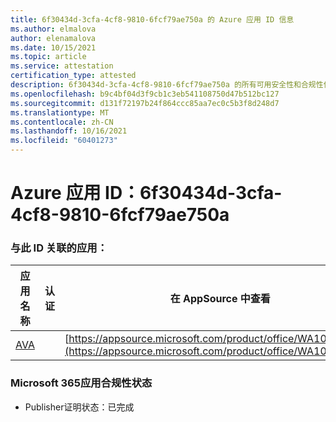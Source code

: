 ```yaml
---
title: 6f30434d-3cfa-4cf8-9810-6fcf79ae750a 的 Azure 应用 ID 信息
ms.author: elmalova
author: elenamalova
ms.date: 10/15/2021
ms.topic: article
ms.service: attestation
certification_type: attested
description: 6f30434d-3cfa-4cf8-9810-6fcf79ae750a 的所有可用安全性和合规性信息。
ms.openlocfilehash: b9c4bf04d3f9cb1c3eb541108750d47b512bc127
ms.sourcegitcommit: d131f72197b24f864ccc85aa7ec0c5b3f8d248d7
ms.translationtype: MT
ms.contentlocale: zh-CN
ms.lasthandoff: 10/16/2021
ms.locfileid: "60401273"
---
```

# <a name="azure-app-id-6f30434d-3cfa-4cf8-9810-6fcf79ae750a"></a>Azure 应用 ID：6f30434d-3cfa-4cf8-9810-6fcf79ae750a


### <a name="apps-associated-with-this-id"></a>与此 ID 关联的应用：
| **应用名称** | **认证** | **在 AppSource 中查看** |
|--------------|---------------|-----------------------|
| [AVA](https://docs.microsoft.com/microsoft-365-app-certification/forward/WA104381883) |  | [https://appsource.microsoft.com/product/office/WA104381883](https://appsource.microsoft.com/product/office/WA104381883) |

### <a name="microsoft-365-app-compliance-status"></a>Microsoft 365应用合规性状态
- Publisher证明状态：已完成

